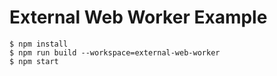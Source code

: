 # External Web Worker Example

```console
$ npm install
$ npm run build --workspace=external-web-worker
$ npm start
```